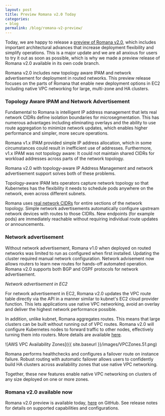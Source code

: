```yaml
---
layout: post
title: Preview Romana v2.0 Today 
categories:
- blog
permalink: /blog/romana-v2-preview/
---
```


Today, we are happy to release a [preview of Romana v2.0](https://romana.io/preview), which includes important architectural advances that increase deployment flexibility and simplify operations. This is a major update and we are all anxious for users to try it out as soon as possible, which is why we made a preview release of Romana v2.0 available in its own code branch.

Romana v2.0 includes new topology aware IPAM and network advertisement for deployment in routed networks. This preview release focuses on the parts of Romana that enable new deployment options in EC2 including native VPC networking for large, multi-zone and HA clusters.

### Topology Aware IPAM and Network Advertisement 

Fundamental to Romana is intelligent IP address management that lets real network CIDRs define isolation boundaries for microsegmentation.  This has numerous advantages including eliminating overlays and the ability to use route aggregation to minimize network updates, which enables higher performance and simpler, more secure operations.

Romana v1.x IPAM provided simple IP address allocation, which in some circumstances could result in inefficient use of addresses. Furthermore, v1.x IPAM was not topology aware: It could not maintain shared CIDRs for workload addresses across parts of the network topology.

Romana v2.0 with topology-aware IP Address Management and network advertisement support solves both of these problems.

Topology-aware IPAM lets operators capture network topology so that Kubernetes has the flexibility it needs to schedule pods anywhere on the network, even across different subnets. 

Romana uses [real network CIDRs](/how/romana_details/) for entire sections of the network topology. Simple network advertisements automatically configure upstream network devices with routes to those CIDRs. New endpoints (for example pods) are immediately reachable without requiring individual route updates or announcements.

### Network advertisement

Without network advertisement, Romana v1.0 when deployed on routed networks was limited to run as configured when first installed. Updating the cluster required manual network configuration. Network advisement now allows routers to learn new routes for hands-off automated operation. Romana v2.0 supports both BGP and OSPF protocols for network advertisement.

_Network advertisement in EC2_

For network advertisement in EC2, Romana v2.0 updates the VPC route table directly via the API in a manner similar to kubnet's EC2 cloud provider function. This lets applications use native VPC networking, avoid an overlay and deliver the highest network performance possible.

In addition, unlike kubnet, Romana aggregates routes. This means that large clusters can be built without running out of VPC routes. Romana v2.0 will configure Kubernetes nodes to forward traffic to other nodes, effectively turning them into routers. More details are available [here](/deploy_romana/public_cloud/).

![AWS VPC Availability Zones]({{ site.baseurl }}/images/VPCZones.51.png)

Romana performs healthchecks and configures a failover route on instance failure. Robust routing with automatic failover allows users to confidently build HA clusters across availability zones that use native VPC networking.

Together, these new features enable native VPC networking on clusters of any size deployed on one or more zones.

### Romana v2.0 available now

Romana v2.0 preview is available today, [here]( https://romana.io/preview) on GitHub. See release notes for details on supported capabilities and configurations.
 
